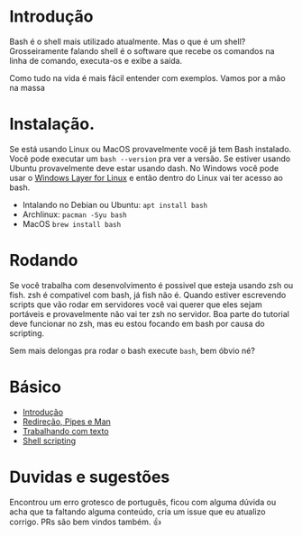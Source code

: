 # Introdução

Bash é o shell mais utilizado atualmente. Mas o que é um shell? Grosseiramente
falando shell é o software que recebe os comandos na linha de comando,
executa-os e exibe a saída.

Como tudo na vida é mais fácil entender com exemplos. Vamos por a mão na massa

# Instalação.

Se está usando Linux ou MacOS provavelmente você já tem Bash instalado. Você pode
executar um `bash --version` pra ver a versão. Se estiver usando Ubuntu
provavelmente deve estar usando dash. No Windows você pode usar o [Windows Layer
for Linux](https://docs.microsoft.com/pt-br/windows/wsl/install-win10) e então
dentro do Linux vai ter acesso ao bash.

* Intalando no Debian ou Ubuntu: `apt install bash`
* Archlinux: `pacman -Syu bash`
* MacOS `brew install bash`

# Rodando

Se você trabalha com desenvolvimento é possivel que esteja usando zsh ou fish.
zsh é compativel com bash, já fish não é. Quando estiver escrevendo scripts que
vão rodar em servidores você vai querer que eles sejam portáveis e provavelmente
não vai ter zsh no servidor. Boa parte do tutorial deve funcionar no zsh, mas
eu estou focando em bash por causa do scripting.

Sem mais delongas pra rodar o bash execute `bash`, bem óbvio né?

# Básico

* [Introdução](Parte_1.md)
* [Redireção, Pipes e Man](Parte_2.md)
* [Trabalhando com texto](Parte_3.md)
* [Shell scripting](Parte_4.md)

# Duvidas e sugestões

Encontrou um erro grotesco de português, ficou com alguma dúvida ou acha que ta
faltando alguma conteúdo, cria um issue que eu atualizo corrigo. PRs são bem
vindos também. 👍
